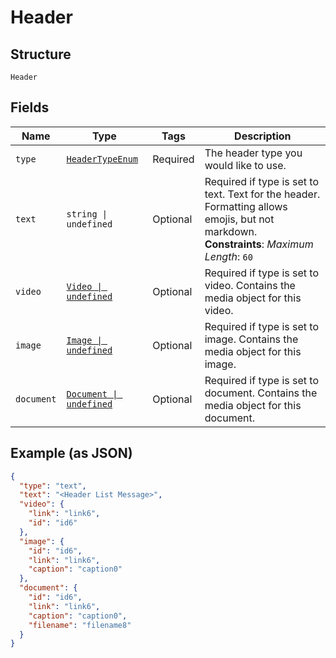 
# Header

## Structure

`Header`

## Fields

| Name | Type | Tags | Description |
|  --- | --- | --- | --- |
| `type` | [`HeaderTypeEnum`](../../doc/models/header-type-enum.md) | Required | The header type you would like to use. |
| `text` | `string \| undefined` | Optional | Required if type is set to text. Text for the header. Formatting allows emojis, but not markdown.<br>**Constraints**: *Maximum Length*: `60` |
| `video` | [`Video \| undefined`](../../doc/models/video.md) | Optional | Required if type is set to video. Contains the media object for this video. |
| `image` | [`Image \| undefined`](../../doc/models/image.md) | Optional | Required if type is set to image. Contains the media object for this image. |
| `document` | [`Document \| undefined`](../../doc/models/document.md) | Optional | Required if type is set to document. Contains the media object for this document. |

## Example (as JSON)

```json
{
  "type": "text",
  "text": "<Header List Message>",
  "video": {
    "link": "link6",
    "id": "id6"
  },
  "image": {
    "id": "id6",
    "link": "link6",
    "caption": "caption0"
  },
  "document": {
    "id": "id6",
    "link": "link6",
    "caption": "caption0",
    "filename": "filename8"
  }
}
```


